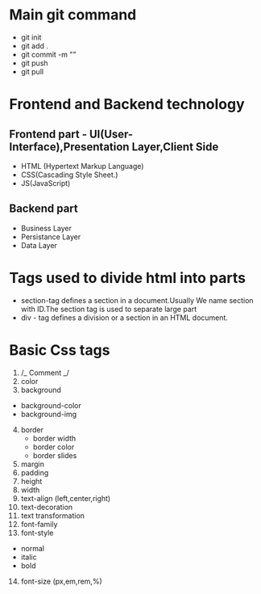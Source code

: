 # Main git command

- git init
- git add .
- git commit -m ""
- git push
- git pull

# Frontend and Backend technology

## Frontend part - UI(User-Interface),Presentation Layer,Client Side

- HTML (Hypertext Markup Language)
- CSS(Cascading Style Sheet.)
- JS(JavaScript)

## Backend part

- Business Layer
- Persistance Layer
- Data Layer

# Tags used to divide html into parts

- section-tag defines a section in a document.Usually We name section with ID.The section tag is used to separate large part
- div - tag defines a division or a section in an HTML document.

# Basic Css tags

1. /_ Comment _/
2. color
3. background

- background-color
- background-img

4. border
   - border width
   - border color
   - border slides
5. margin
6. padding
7. height
8. width
9. text-align (left,center,right)
10. text-decoration
11. text transformation
12. font-family
13. font-style

- normal
- italic
- bold

14. font-size (px,em,rem,%)
